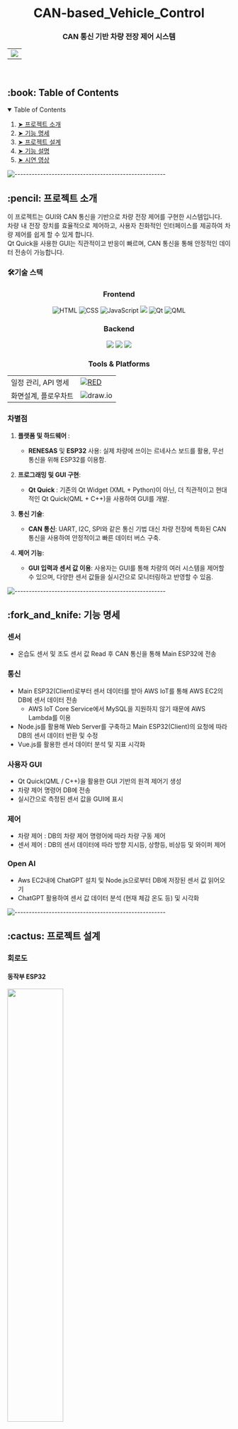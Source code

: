 <h1 align="center"> CAN-based_Vehicle_Control </h1>
<h3 align="center"> CAN 통신 기반 차량 전장 제어 시스템  </h3>  

<table align="center">
  <tr>
    <td align="center">
      <img src="https://github.com/Connected-CAR/GUI-based_Vehicle_Control/assets/101693311/3cbdd542-5f0f-46e5-9eef-28ffe7f484f0">
      </a>
    </td>
  </tr>
</table>

<br>

<!-- TABLE OF CONTENTS -->
<h2 id="table-of-contents"> :book: Table of Contents</h2>

<details open="open">
  <summary>Table of Contents</summary>
  <ol>
    <li><a href="#about-the-project"> ➤ 프로젝트 소개</a></li>
    <li><a href="#prerequisites"> ➤ 기능 명세</a></li>
    <li><a href="#folder-structure"> ➤ 프로젝트 설계</a></li>
    <li><a href="#dataset"> ➤ 기능 설명</a></li>
    <li><a href="#roadmap"> ➤ 시연 영상</a></li>
  </ol>
</details>

![-----------------------------------------------------](https://raw.githubusercontent.com/andreasbm/readme/master/assets/lines/rainbow.png)

<!-- ABOUT THE PROJECT -->
<h2 id="about-the-project"> :pencil: 프로젝트 소개</h2>

<p align="justify"> 
이 프로젝트는 GUI와 CAN 통신을 기반으로 차량 전장 제어를 구현한 시스템입니다. <br>
차량 내 전장 장치를 효율적으로 제어하고, 사용자 친화적인 인터페이스를 제공하여 차량 제어를 쉽게 할 수 있게 합니다. 
  <br>Qt Quick을 사용한 GUI는 직관적이고 반응이 빠르며, CAN 통신을 통해 안정적인 데이터 전송이 가능합니다.
</p>

### 🛠️기술 스택
### <p align="center">Frontend</p>
<p align="center">
  <img alt="HTML" src="https://img.shields.io/badge/HTML-E34F26.svg?&style=for-the-badge&logo=HTML5&logoColor=white"/>
  <img alt="CSS" src="https://img.shields.io/badge/CSS-1572B6.svg?&style=for-the-badge&logo=CSS3&logoColor=white"/>
  <img alt="JavaScript" src="https://img.shields.io/badge/JAVASCRIPT-F7DF1E.svg?&style=for-the-badge&logo=JavaScript&logoColor=white"/>
  <img src="https://img.shields.io/badge/Vue.js-4FC08D?style=for-the-badge&logo=Vue.js&logoColor=white">
  <img alt="Qt" src="https://img.shields.io/badge/Qt-41CD52.svg?&style=for-the-badge&logo=Qt&logoColor=white"/>
  <img alt="QML" src="https://img.shields.io/badge/QML-41CD52.svg?&style=for-the-badge&logo=QML&logoColor=white"/>
</p>

### <p align="center">Backend</p>
<p align="center">
  <img src="https://img.shields.io/badge/Node.js-5FA04E?style=for-the-badge&logo=Node.js&logoColor=white">
  <img src="https://img.shields.io/badge/MySQL-4479A1?style=for-the-badge&logo=MySQL&logoColor=white">
  <img src="https://img.shields.io/badge/C++-512BD4?style=for-the-badge&logo=Cplusplus&logoColor=white">
</p>

### <p align="center">Tools & Platforms </p>
<p align="center">
  <table align="center">
    <tr>
      <td>일정 관리, API 명세</td>
      <td>
        <a href="https://www.notion.so/seongmin-97/e67329f2603a470d9284ea3d0414cf56?v=889f29601fef496eab323786878d81c7&pvs=4">
        <img alt="RED" src ="https://img.shields.io/badge/Notion-000000.svg?&style=for-the-badge&logo=Notion&logoColor=white"/>
        </a>
      </td>
    </tr>
    <tr>
      <td>화면설계, 플로우차트</td>
      <td><img alt="draw.io" src ="https://img.shields.io/badge/Draw.io-F08705.svg?&style=for-the-badge&logo=diagramsdotnet&logoColor=white"/></td>
    </tr>
    <tr>
  </table>
</p>




### 차별점
<ol><li><p><strong>플랫폼 및 하드웨어 </strong>:</p><ul><li><strong>RENESAS</strong> 및 <strong>ESP32</strong> 사용: 실제 차량에 쓰이는 르네사스 보드를 활용, 무선 통신을 위해 ESP32를 이용함.</li></ul></li><li><p><strong>프로그래밍 및 GUI 구현</strong>:</p><ul><li><strong>Qt Quick </strong>: 기존의 Qt Widget (XML + Python)이 아닌, 더 직관적이고 현대적인 Qt Quick(QML + C++)을 사용하여 GUI를 개발.</li></ul></li><li><p><strong>통신 기술</strong>:</p><ul><li><strong>CAN 통신</strong>: UART, I2C, SPI와 같은 통신 기법 대신 차량 전장에 특화된 CAN 통신을 사용하여 안정적이고 빠른 데이터 버스 구축.</li></ul></li><li><p><strong>제어 기능</strong>:</p><ul><li><strong>GUI 입력과 센서 값 이용</strong>: 사용자는 GUI를 통해 차량의 여러 시스템을 제어할 수 있으며, 다양한 센서 값들을 실시간으로 모니터링하고 반영할 수 있음.</li></ul></li></ol>


![-----------------------------------------------------](https://raw.githubusercontent.com/andreasbm/readme/master/assets/lines/rainbow.png)

<!-- PREREQUISITES -->
<h2 id="prerequisites"> :fork_and_knife: 기능 명세</h2>


### 센서
* 온습도 센서 및 조도 센서 값 Read 후 CAN 통신을 통해 Main ESP32에 전송

### 통신
* Main ESP32(Client)로부터 센서 데이터를 받아 AWS IoT를 통해 AWS EC2의 DB에 센서 데이터 전송
  * AWS IoT Core Service에서 MySQL을 지원하지 않기 때문에 AWS Lambda를 이용
* Node.js를 활용해 Web Server를 구축하고 Main ESP32(Client)의 요청에 따라 DB의 센서 데이터 반환 및 수정
* Vue.js를 활용한 센서 데이터 분석 및 지표 시각화

### 사용자 GUI
* Qt Quick(QML / C++)을 활용한 GUI 기반의 원격 제어기 생성
* 차량 제어 명령어 DB에 전송
* 실시간으로 측정된 센서 값을 GUI에 표시

### 제어
* 차량 제어 : DB의 차량 제어 명령어에 따라 차량 구동 제어
* 센서 제어 : DB의 센서 데이터에 따라 방향 지시등, 상향등, 비상등 및 와이퍼 제어

### Open AI
* Aws EC2내에 ChatGPT 설치 및 Node.js으로부터 DB에 저장된 센서 값 읽어오기
* ChatGPT 활용하여 센서 값 데이터 분석 (현재 체감 온도 등) 및 시각화

![-----------------------------------------------------](https://raw.githubusercontent.com/andreasbm/readme/master/assets/lines/rainbow.png)

<!-- :paw_prints:-->
<!-- 프로젝트 설계 -->
<h2 id="folder-structure"> :cactus: 프로젝트 설계</h2>

### 회로도
<p align="center">

#### 동작부 ESP32
  
<img width="50%" height="50%" src="https://github.com/Connected-CAR/GUI-based_Vehicle_Control/assets/101693311/95a61caa-ef36-489a-b0b8-d0371e4dbf84">
  
  #### 메인부 ESP32
  <img width="50%" height="50%" src="https://github.com/Connected-CAR/GUI-based_Vehicle_Control/assets/101693311/4cfc037d-a802-49dd-9ad4-b7dc2e18b30d">
  
  #### 센서부 ESP32
  
  <img width="50%" height="50%" src="https://github.com/Connected-CAR/GUI-based_Vehicle_Control/assets/101693311/45942d93-9469-4e3e-abbf-b468af7873f2">

  #### Renesas FPB-RA6E1
  <img width="50%" height="50%" src="https://github.com/Connected-CAR/GUI-based_Vehicle_Control/assets/101693311/d4fa7add-c645-4a3c-8cb6-d05f9ff6796b">
</p>

---

### 차량 프레임
<p align="center">
<img width="50%" height="50%" src="https://github.com/Connected-CAR/GUI-based_Vehicle_Control/assets/101693311/f10c3a9a-9d48-4abf-92e7-d94806fbfcbf">
</p>

---

### 통신 아키텍처 및 프로토콜 
<p align="center">
<img width="70%" src="https://github.com/Connected-CAR/GUI-based_Vehicle_Control/assets/101693311/d659aaab-18cd-4e1e-b8dc-86b29fa0d3e6">
</p>

---

### 프로토콜 별 사용 이유

#### CAN
* 3개의 ESP32 통신을 효율적으로 구축하기 위해 사용
  * 우선순위 기반의 메시지 전송을 통해 중요한 데이터가 먼저 전송되도록 하여 실시간 성능을 보장
  * 물리적 결함에 강한 네트워크 구조를 가지고 있어, 일부 노드의 장애가 전체 네트워크에 영향을 주지 않음
  * BUS를 기반으로, 각 장치가 고유한 메시지 ID를 사용하여 통신하기 때문에 시스템 확장이 용이함

#### MQTT
- 와이파이 환경을 위한 무선 통신 연결을 위함
    - 서버에 접근하기 위해 인터넷을 활용해야 했기 때문
    - 전송하는 데이터 양이 크지 않아, 가벼운 MQTT 프로토콜 사용

#### HTTP
- EC2 서버의 MySQL에 접근하는 Bridge로써 쉬운 데이터 전달과 저장을 위해 활용
    - `GET`/`PATCH` Method
 
#### SPI/I2C
* 차량의 확실한 제어를 위해 무선 통신보다 비교적 신뢰성이 높은 유선 통신 프로토콜 사용




![-----------------------------------------------------](https://raw.githubusercontent.com/andreasbm/readme/master/assets/lines/rainbow.png)

<!-- 기능 설명 -->
<h2 id="dataset"> :floppy_disk: 기능 설명</h2>

### 센서 값 Read & DB 저장
<p align="center">
<img width="70%" src="https://github.com/Connected-CAR/GUI-based_Vehicle_Control/assets/101693311/0acd6216-3084-4670-bff5-8535d51be4bd">
</p>

---

### 센서 값에 따른 제어
<p align="center">
  <img src="https://github.com/Connected-CAR/GUI-based_Vehicle_Control/assets/101693311/ca6df5cc-557e-4d51-a47a-78f9dfcfc809" alt="Image 1" width="29%" height="29%">
  <img src="https://github.com/Connected-CAR/GUI-based_Vehicle_Control/assets/101693311/6f8ed0df-9ebc-424f-9256-1b026cc46d03" alt="Image 2" width="45%">
</p>

---

### 사용자 조작에 따른 제어
<p align="center">
  <img src="https://github.com/Connected-CAR/GUI-based_Vehicle_Control/assets/101693311/229b205e-a33a-4c43-bb64-7bc3dab45d58">
  <img src="https://github.com/Connected-CAR/GUI-based_Vehicle_Control/assets/101693311/8d621ca9-5054-438f-85b4-a66039585f87">
</p>

---
### 측정 데이터 시각화
<p align="center">
  <img src="https://github.com/Connected-CAR/GUI-based_Vehicle_Control/assets/101693311/e364fb4d-c94a-4468-8dfa-8d1d560b9782">
</p>


<!-- ROADMAP -->
<h2 id="roadmap"> :dart: 시연 영상</h2>
<p align="center">
  <a href="https://www.youtube.com/watch?v=5BqMAm8ClnY">
    <img src="http://img.youtube.com/vi/5BqMAm8ClnY/0.jpg" alt="Video Label">
  </a>
</p>



